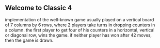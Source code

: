 ## Welcome to Classic 4

implementation of the well-known game
usually played on a vertical board of 7 columns by 6 rows,
where 2 players take turns in dropping counters in a column.
the first player to get four of his counters
in a horizontal, vertical or diagonal row, wins the game.
if neither player has won after 42 moves, then the game is drawn.
